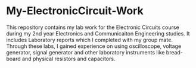 # My-ElectronicCircuit-Work
This repository contains my lab work for the Electronic Circuits course during my 2nd year Electronics and Communicaiton Engineering studies. It includes Laboratory reports which I completed with my group mate. Through these labs, I gained experience on using oscilloscope, voltage generator, signal generator and other laboratory instruments like bread-board and physical resistors and capacitors. 
